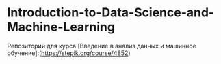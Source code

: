# Introduction-to-Data-Science-and-Machine-Learning

Репозиторий для курса [Введение в анализ данных и машинное обучение]:(https://stepik.org/course/4852)
